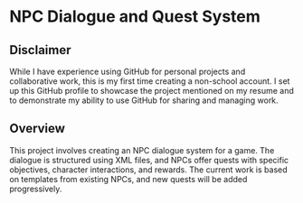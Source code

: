 # NPC Dialogue and Quest System

## Disclaimer
While I have experience using GitHub for personal projects and collaborative work, this is my first time creating a non-school account. I set up this GitHub profile to showcase the project mentioned on my resume and to demonstrate my ability to use GitHub for sharing and managing work.

## Overview
This project involves creating an NPC dialogue system for a game. The dialogue is structured using XML files, and NPCs offer quests with specific objectives, character interactions, and rewards. The current work is based on templates from existing NPCs, and new quests will be added progressively.
